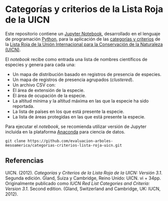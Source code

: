 # Categorías y criterios de la Lista Roja de la UICN
Este repositorio contiene un [Jupyter Notebook](https://jupyter.org/), desarrollado en el lenguaje de programación [Python](https://www.python.org/), para la aplicación de las [categorías y criterios](https://www.iucn.org/es/content/categor%C3%ADas-y-criterios-de-la-lista-roja-de-la-uicn-versi%C3%B3n-31-segunda-edici%C3%B3n) de la [Lista Roja de la Unión Internacional para la Conservación de la Naturaleza (UICN)](https://www.iucnredlist.org/es/).

El _notebook_ recibe como entrada una lista de nombres científicos de especies y genera para cada una:
* Un mapa de distribución basado en registros de presencia de especies.
* Un mapa de registros de presencia agrupados (_clustered_).
* Un archivo CSV con:
 * El área de extensión de la especie.
 * El área de ocupación de la especie.
 * La altitud mínima y la altitud máxima en las que la especie ha sido reportada.
 * La lista de países en los que está presente la especie.
 * La lista de áreas protegidas en las que está presente la especie.


Para ejecutar el _notebook_, se recomienda utilizar versión de Jupyter incluida en la plataforma [Anaconda](https://www.anaconda.com/) para ciencia de datos.

```
git clone https://github.com/evaluacion-arboles-mesoamerica/categorias-criterios-lista-roja-uicn.git
```

## Referencias
UICN. (2012). _Categorías y Criterios de la Lista Roja de la UICN: Versión 3.1_. Segunda edición. Gland, Suiza y Cambridge, Reino Unido: UICN. vi + 34pp. Originalmente publicado como _IUCN Red List Categories and Criteria: Version 3.1_. Second edition. (Gland, Switzerland and Cambridge, UK: IUCN, 2012).
